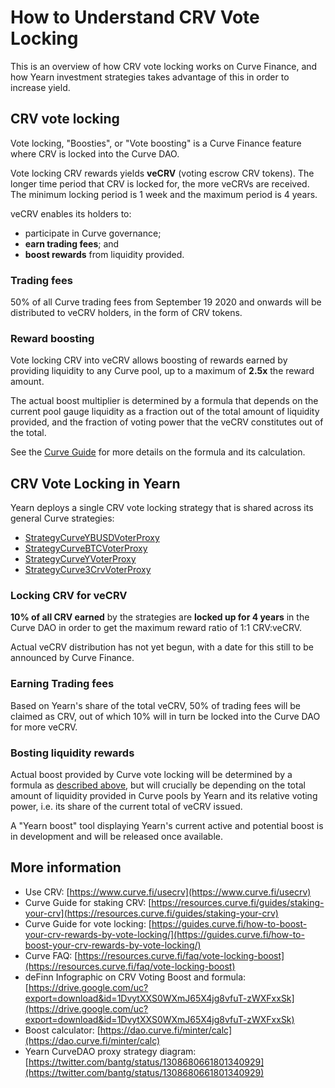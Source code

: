 # How to Understand CRV Vote Locking

This is an overview of how CRV vote locking works on Curve Finance, and how Yearn investment strategies takes advantage of this in order to increase yield.

## CRV vote locking

Vote locking, "Boosties", or "Vote boosting" is a Curve Finance feature where CRV is locked into the Curve DAO.

Vote locking CRV rewards yields **veCRV** \(voting escrow CRV tokens\). The longer time period that CRV is locked for, the more veCRVs are received. The minimum locking period is 1 week and the maximum period is 4 years.

veCRV enables its holders to:

* participate in Curve governance;
* **earn trading fees**; and
* **boost rewards** from liquidity provided.

### Trading fees

50% of all Curve trading fees from September 19 2020 and onwards will be distributed to veCRV holders, in the form of CRV tokens.

### Reward boosting

Vote locking CRV into veCRV allows boosting of rewards earned by providing liquidity to any Curve pool, up to a maximum of **2.5x** the reward amount.

The actual boost multiplier is determined by a formula that depends on the current pool gauge liquidity as a fraction out of the total amount of liquidity provided, and the fraction of voting power that the veCRV constitutes out of the total.

See the [Curve Guide](https://guides.curve.fi/how-to-boost-your-crv-rewards-by-vote-locking/) for more details on the formula and its calculation.

## CRV Vote Locking in Yearn

Yearn deploys a single CRV vote locking strategy that is shared across its general Curve strategies:

* [StrategyCurveYBUSDVoterProxy](https://etherscan.io/address/0x112570655b32a8c747845e0215ad139661e66e7f#code)
* [StrategyCurveBTCVoterProxy](https://etherscan.io/address/0x6d6c1ad13a5000148aa087e7cbfb53d402c81341#code)
* [StrategyCurveYVoterProxy](https://etherscan.io/address/0x07db4b9b3951094b9e278d336adf46a036295de7#code)
* [StrategyCurve3CrvVoterProxy](https://etherscan.io/address/0xC59601F0CC49baa266891b7fc63d2D5FE097A79D#code)

### Locking CRV for veCRV

**10% of all CRV earned** by the strategies are **locked up for 4 years** in the Curve DAO in order to get the maximum reward ratio of 1:1 CRV:veCRV.

Actual veCRV distribution has not yet begun, with a date for this still to be announced by Curve Finance.

### Earning Trading fees

Based on Yearn's share of the total veCRV, 50% of trading fees will be claimed as CRV, out of which 10% will in turn be locked into the Curve DAO for more veCRV.

### Bosting liquidity rewards

Actual boost provided by Curve vote locking will be determined by a formula as [described above](how-to-understand-crv-vote-locking.md#Reward-boosting), but will crucially be depending on the total amount of liquidity provided in Curve pools by Yearn and its relative voting power, i.e. its share of the current total of veCRV issued.

A "Yearn boost" tool displaying Yearn's current active and potential boost is in development and will be released once available.

## More information

* Use CRV: [https://www.curve.fi/usecrv](https://www.curve.fi/usecrv)
* Curve Guide for staking CRV: [https://resources.curve.fi/guides/staking-your-crv](https://resources.curve.fi/guides/staking-your-crv)
* Curve Guide for vote locking: [https://guides.curve.fi/how-to-boost-your-crv-rewards-by-vote-locking/](https://guides.curve.fi/how-to-boost-your-crv-rewards-by-vote-locking/)
* Curve FAQ: [https://resources.curve.fi/faq/vote-locking-boost](https://resources.curve.fi/faq/vote-locking-boost)
* deFinn Infographic on CRV Voting Boost and formula: [https://drive.google.com/uc?export=download&id=1DvytXXS0WXmJ65X4jg8vfuT-zWXFxxSk](https://drive.google.com/uc?export=download&id=1DvytXXS0WXmJ65X4jg8vfuT-zWXFxxSk)
* Boost calculator: [https://dao.curve.fi/minter/calc](https://dao.curve.fi/minter/calc)
* Yearn CurveDAO proxy strategy diagram: [https://twitter.com/bantg/status/1308680661801340929](https://twitter.com/bantg/status/1308680661801340929)

